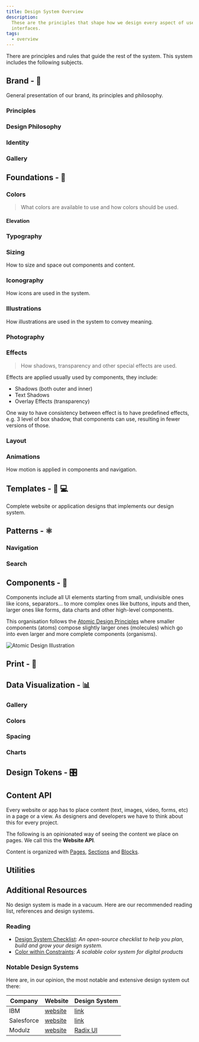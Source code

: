 ```yaml
---
title: Design System Overview
description:
  These are the principles that shape how we design every aspect of user
  interfaces.
tags:
  - overview
---
```


<DocHeader props={props}/>

There are principles and rules that guide the rest of the system. This system
includes the following subjects.

## Brand - 💎

General presentation of our brand, its principles and philosophy.

### Principles

### Design Philosophy

### Identity

### Gallery

## Foundations - 📐

### Colors

> What colors are available to use and how colors should be used.

#### Elevation

### Typography

### Sizing

How to size and space out components and content.

### Iconography

How icons are used in the system.

### Illustrations

How illustrations are used in the system to convey meaning.

### Photography

### Effects

> How shadows, transparency and other special effects are used.

Effects are applied usually used by components, they include:

- Shadows (both outer and inner)
- Text Shadows
- Overlay Effects (transparency)

One way to have consistency between effect is to have predefined effects, e.g. 3
level of box shadow, that components can use, resulting in fewer versions of
those.

### Layout

### Animations

How motion is applied in components and navigation.

## Templates - 📱 💻

Complete website or application designs that implements our design system.

## Patterns - ⚛️

### Navigation

### Search

## Components - 🔶

Components include all UI elements starting from small, undivisible ones like
icons, separators... to more complex ones like buttons, inputs and then, larger
ones like forms, data charts and other high-level components.

This organisation follows the
[Atomic Design Principles](https://bradfrost.com/blog/post/atomic-web-design/)
where smaller components (atoms) compose slightly larger ones (molecules) which
go into even larger and more complete components (organisms).

![Atomic Design Illustration](https://bradfrost.com/wp-content/uploads/2019/06/atomic-design-product.jpg)

## Print - 📄

## Data Visualization - 📊

### Gallery

### Colors

### Spacing

### Charts

## Design Tokens - 🎛️

## Content API

Every website or app has to place content (text, images, video, forms, etc) in a
page or a view. As designers and developers we have to think about this for
every project.

The following is an opinionated way of seeing the content we place on pages. We
call this the **Website API**.

Content is organized with [Pages](/design-system/content/pages/),
[Sections](/design-system/content/sections/) and
[Blocks](/design-system/content/blocks/).

## Utilities

## Additional Resources

No design system is made in a vacuum. Here are our recommended reading list,
references and design systems.

### Reading

- [Design System Checklist](https://www.designsystemchecklist.com/): _An
  open-source checklist to help you plan, build and grow your design system._
- [Color within Constraints](https://medium.com/tap-to-dismiss/color-within-constraints-d6f777a3b72d):&nbsp;_A
  scalable color system for digital products_

### Notable Design Systems

Here are, in our opinion, the most notable and extensive design system out
there:

| Company    | Website                                | Design System                                  |
| ---------- | -------------------------------------- | ---------------------------------------------- |
| IBM        | [website](https://www.ibm.com/)        | [link](https://www.carbondesignsystem.com/)    |
| Salesforce | [website](https://www.salesforce.com/) | [link](https://www.lightningdesignsystem.com/) |
| Modulz     | [website](https://www.modulz.app/)     | [Radix UI](https://radix-ui.com/)              |
